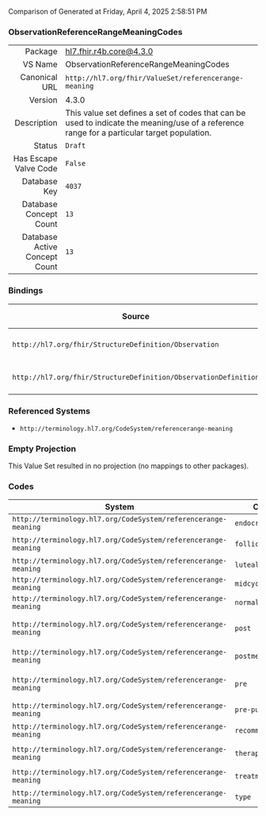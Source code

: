Comparison of 
Generated at Friday, April 4, 2025 2:58:51 PM

### ObservationReferenceRangeMeaningCodes

|      |     |
| ---: | --- |
| Package | hl7.fhir.r4b.core@4.3.0 |
| VS Name | ObservationReferenceRangeMeaningCodes |
| Canonical URL | `http://hl7.org/fhir/ValueSet/referencerange-meaning` |
| Version | 4.3.0 |
| Description | This value set defines a set of codes that can be used to indicate the meaning/use of a reference range for a particular target population. |
| Status | `Draft` |
| Has Escape Valve Code | `False` |
| Database Key | `4037` |
| Database Concept Count | `13` |
| Database Active Concept Count | `13` |
### Bindings

| Source | Element | Binding | Strength | Element Short |
| ------ | ------- | ------- | -------- | ------------- |
| `http://hl7.org/fhir/StructureDefinition/Observation` | `Observation.referenceRange.type` | `http://hl7.org/fhir/ValueSet/referencerange-meaning` | `Preferred` | Reference range qualifier |
| `http://hl7.org/fhir/StructureDefinition/ObservationDefinition` | `ObservationDefinition.qualifiedInterval.context` | `http://hl7.org/fhir/ValueSet/referencerange-meaning` | `Extensible` | Range context qualifier |

### Referenced Systems

* `http://terminology.hl7.org/CodeSystem/referencerange-meaning`
### Empty Projection

This Value Set resulted in no projection (no mappings to other packages).

### Codes

| System | Code | Display |
| ------ | ---- | ------- |
| `http://terminology.hl7.org/CodeSystem/referencerange-meaning` | `endocrine` | Endocrine |
| `http://terminology.hl7.org/CodeSystem/referencerange-meaning` | `follicular` | Follicular Stage |
| `http://terminology.hl7.org/CodeSystem/referencerange-meaning` | `luteal` | Luteal |
| `http://terminology.hl7.org/CodeSystem/referencerange-meaning` | `midcycle` | MidCycle |
| `http://terminology.hl7.org/CodeSystem/referencerange-meaning` | `normal` | Normal Range |
| `http://terminology.hl7.org/CodeSystem/referencerange-meaning` | `post` | Post Therapeutic Desired Level |
| `http://terminology.hl7.org/CodeSystem/referencerange-meaning` | `postmenopausal` | Post-Menopause |
| `http://terminology.hl7.org/CodeSystem/referencerange-meaning` | `pre` | Pre Therapeutic Desired Level |
| `http://terminology.hl7.org/CodeSystem/referencerange-meaning` | `pre-puberty` | Pre-Puberty |
| `http://terminology.hl7.org/CodeSystem/referencerange-meaning` | `recommended` | Recommended Range |
| `http://terminology.hl7.org/CodeSystem/referencerange-meaning` | `therapeutic` | Therapeutic Desired Level |
| `http://terminology.hl7.org/CodeSystem/referencerange-meaning` | `treatment` | Treatment Range |
| `http://terminology.hl7.org/CodeSystem/referencerange-meaning` | `type` | Type |
